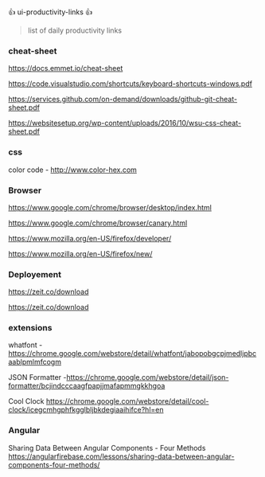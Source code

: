 :+1: ui-productivity-links  :+1:
> list of daily productivity links

### cheat-sheet

https://docs.emmet.io/cheat-sheet

https://code.visualstudio.com/shortcuts/keyboard-shortcuts-windows.pdf

https://services.github.com/on-demand/downloads/github-git-cheat-sheet.pdf

https://websitesetup.org/wp-content/uploads/2016/10/wsu-css-cheat-sheet.pdf


### css
color code - http://www.color-hex.com

### Browser

https://www.google.com/chrome/browser/desktop/index.html

https://www.google.com/chrome/browser/canary.html

https://www.mozilla.org/en-US/firefox/developer/

https://www.mozilla.org/en-US/firefox/new/

### Deployement
 
https://zeit.co/download

https://zeit.co/download

### extensions

whatfont -https://chrome.google.com/webstore/detail/whatfont/jabopobgcpjmedljpbcaablpmlmfcogm

JSON Formatter -https://chrome.google.com/webstore/detail/json-formatter/bcjindcccaagfpapjjmafapmmgkkhgoa

Cool Clock
https://chrome.google.com/webstore/detail/cool-clock/icegcmhgphfkgglbljbkdegiaaihifce?hl=en

### Angular

Sharing Data Between Angular Components - Four Methods
https://angularfirebase.com/lessons/sharing-data-between-angular-components-four-methods/ 
